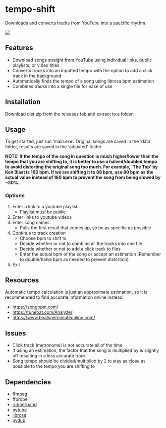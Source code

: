 # tempo-shift
Downloads and converts tracks from YouTube into a specific rhythm.

![](demo.gif)

## Features
* Download songs straight from YouTube using individual links, public playlists, or video titles
* Converts tracks into an inputted tempo with the option to add a click track in the background
* Automatically finds the tempo of a song using librosa bpm estimation
* Combines tracks into a single file for ease of use

## Installation
Download dist.zip from the releases tab and extract to a folder.

## Usage
To get started, just run 'main.exe'. Original songs are saved in the 'data' folder, results are saved in the 'adjusted' folder.

**NOTE: If the tempo of the song in question is much higher/lower than the tempo that you are shifting to, it is better to use a halved/doubled tempo to avoid distorting the original song too much. 
For example, 'The Top' by Ken Blast is 160 bpm. If we are shifting it to 88 bpm, use 80 bpm as the actual value instead of 160 bpm to prevent the song from being slowed by ~50%.**

### Options
1. Enter a link to a youtube playlist
   * Playlist *must* be public
2. Enter links to youtube videos
3. Enter song names
   * Pulls the first result that comes up, so be as specific as possible
4. Continue to track creation 
   * Choose bpm to shift to
   * Decide whether or not to combine all the tracks into one file
   * Decide whether or not to add a click track to files
   * Enter the actual bpm of the song or accept an estimation (Remember to double/halve bpm as needed to prevent distortion)
5. Exit

## Resources
Automatic tempo calculation is just an approximate estimation, so it is recommended to find accurate information online instead. 

* https://songbpm.com/
* https://tunebat.com/Analyzer
* https://www.beatsperminuteonline.com/

## Issues
* Click track (metronome) is not accurate all of the time
* If using an estimation, the factor that the song is multiplied by is slightly off resulting in a less accurate track
* Song tempo should be divided/multiplied by 2 to stay as close as possible to the tempo you are shifting to

## Dependencies
* ffmpeg
* ffprobe
* [rubberband](https://pypi.org/project/pyrubberband/)
* [pytube](https://pypi.org/project/pytube/)
* [librosa](https://pypi.org/project/librosa/)
* [pydub](https://pypi.org/project/pydub/)
